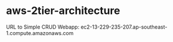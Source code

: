 # aws-2tier-architecture

URL to Simple CRUD Webapp: ec2-13-229-235-207.ap-southeast-1.compute.amazonaws.com
